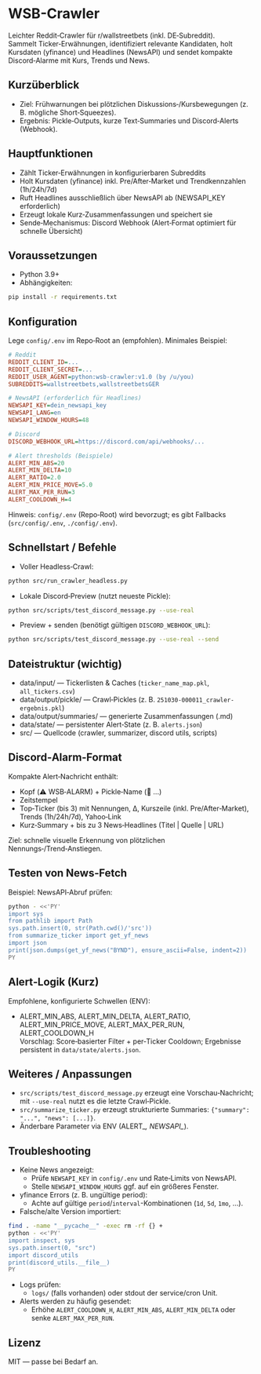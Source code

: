 # WSB-Crawler

Leichter Reddit‑Crawler für r/wallstreetbets (inkl. DE‑Subreddit).  
Sammelt Ticker‑Erwähnungen, identifiziert relevante Kandidaten, holt Kursdaten (yfinance) und Headlines (NewsAPI) und sendet kompakte Discord‑Alarme mit Kurs, Trends und News.

## Kurzüberblick
- Ziel: Frühwarnungen bei plötzlichen Diskussions‑/Kursbewegungen (z. B. mögliche Short‑Squeezes).
- Ergebnis: Pickle‑Outputs, kurze Text‑Summaries und Discord‑Alerts (Webhook).

## Hauptfunktionen
- Zählt Ticker‑Erwähnungen in konfigurierbaren Subreddits
- Holt Kursdaten (yfinance) inkl. Pre/After‑Market und Trendkennzahlen (1h/24h/7d)
- Ruft Headlines ausschließlich über NewsAPI ab (NEWSAPI_KEY erforderlich)
- Erzeugt lokale Kurz‑Zusammenfassungen und speichert sie
- Sende‑Mechanismus: Discord Webhook (Alert‑Format optimiert für schnelle Übersicht)

## Voraussetzungen
- Python 3.9+
- Abhängigkeiten:
```bash
pip install -r requirements.txt
```

## Konfiguration
Lege `config/.env` im Repo‑Root an (empfohlen). Minimales Beispiel:
```ini
# Reddit
REDDIT_CLIENT_ID=...
REDDIT_CLIENT_SECRET=...
REDDIT_USER_AGENT=python:wsb-crawler:v1.0 (by /u/you)
SUBREDDITS=wallstreetbets,wallstreetbetsGER

# NewsAPI (erforderlich für Headlines)
NEWSAPI_KEY=dein_newsapi_key
NEWSAPI_LANG=en
NEWSAPI_WINDOW_HOURS=48

# Discord
DISCORD_WEBHOOK_URL=https://discord.com/api/webhooks/...

# Alert thresholds (Beispiele)
ALERT_MIN_ABS=20
ALERT_MIN_DELTA=10
ALERT_RATIO=2.0
ALERT_MIN_PRICE_MOVE=5.0
ALERT_MAX_PER_RUN=3
ALERT_COOLDOWN_H=4
```
Hinweis: `config/.env` (Repo‑Root) wird bevorzugt; es gibt Fallbacks (`src/config/.env`, `./config/.env`).

## Schnellstart / Befehle
- Voller Headless‑Crawl:
```bash
python src/run_crawler_headless.py
```
- Lokale Discord‑Preview (nutzt neueste Pickle):
```bash
python src/scripts/test_discord_message.py --use-real
```
- Preview + senden (benötigt gültigen `DISCORD_WEBHOOK_URL`):
```bash
python src/scripts/test_discord_message.py --use-real --send
```

## Dateistruktur (wichtig)
- data/input/ — Tickerlisten & Caches (`ticker_name_map.pkl`, `all_tickers.csv`)
- data/output/pickle/ — Crawl‑Pickles (z. B. `251030-000011_crawler-ergebnis.pkl`)
- data/output/summaries/ — generierte Zusammenfassungen (.md)
- data/state/ — persistenter Alert‑State (z. B. `alerts.json`)
- src/ — Quellcode (crawler, summarizer, discord utils, scripts)

## Discord‑Alarm‑Format
Kompakte Alert‑Nachricht enthält:
- Kopf (⚠️ WSB‑ALARM) + Pickle‑Name (💾 ...)
- Zeitstempel
- Top‑Ticker (bis 3) mit Nennungen, Δ, Kurszeile (inkl. Pre/After‑Market), Trends (1h/24h/7d), Yahoo‑Link
- Kurz‑Summary + bis zu 3 News‑Headlines (Titel | Quelle | URL)

Ziel: schnelle visuelle Erkennung von plötzlichen Nennungs‑/Trend‑Anstiegen.

## Testen von News‑Fetch
Beispiel: NewsAPI‑Abruf prüfen:
```bash
python - <<'PY'
import sys
from pathlib import Path
sys.path.insert(0, str(Path.cwd()/'src'))
from summarize_ticker import get_yf_news
import json
print(json.dumps(get_yf_news("BYND"), ensure_ascii=False, indent=2))
PY
```

## Alert‑Logik (Kurz)
Empfohlene, konfigurierte Schwellen (ENV):
- ALERT_MIN_ABS, ALERT_MIN_DELTA, ALERT_RATIO, ALERT_MIN_PRICE_MOVE, ALERT_MAX_PER_RUN, ALERT_COOLDOWN_H  
Vorschlag: Score‑basierter Filter + per‑Ticker Cooldown; Ergebnisse persistent in `data/state/alerts.json`.

## Weiteres / Anpassungen
- `src/scripts/test_discord_message.py` erzeugt eine Vorschau‑Nachricht; mit `--use-real` nutzt es die letzte Crawl‑Pickle.
- `src/summarize_ticker.py` erzeugt strukturierte Summaries: `{"summary": "...", "news": [...]}`.
- Änderbare Parameter via ENV (ALERT_*, NEWSAPI_*).

## Troubleshooting
- Keine News angezeigt:
  - Prüfe `NEWSAPI_KEY` in `config/.env` und Rate‑Limits von NewsAPI.
  - Stelle `NEWSAPI_WINDOW_HOURS` ggf. auf ein größeres Fenster.
- yfinance Errors (z. B. ungültige period):
  - Achte auf gültige `period`/`interval`-Kombinationen (`1d`, `5d`, `1mo`, ...).
- Falsche/alte Version importiert:
```bash
find . -name "__pycache__" -exec rm -rf {} +
python - <<'PY'
import inspect, sys
sys.path.insert(0, "src")
import discord_utils
print(discord_utils.__file__)
PY
```
- Logs prüfen:
  - `logs/` (falls vorhanden) oder stdout der service/cron Unit.
- Alerts werden zu häufig gesendet:
  - Erhöhe `ALERT_COOLDOWN_H`, `ALERT_MIN_ABS`, `ALERT_MIN_DELTA` oder senke `ALERT_MAX_PER_RUN`.

## Lizenz
MIT — passe bei Bedarf an.
